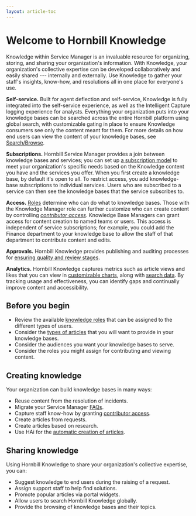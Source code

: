 ```yaml
---
layout: article-toc
---
```

# Welcome to Hornbill Knowledge
Knowledge within Service Manager is an invaluable resource for organizing, storing, and sharing your organization's information. With Knowledge, your organization's collective expertise can be developed collaboratively and easily shared --- internally and externally. Use Knowledge to gather your staff's insights, know-how, and resolutions all in one place for everyone's use.

**Self-service.** Built for agent deflection and self-service, Knowledge is fully integrated into the self-service experience, as well as the Intelligent Capture logging experience for analysts. Everything your organization puts into your knowledge bases can be searched across the entire Hornbill platform using global search, with customizable gating in place to ensure Knowledge consumers see only the content meant for them. For more details on how end users can view the content of your knowledge bases, see [Search/Browse](/servicemanager-user-guide/knowledge/search-and-browse).

**Subscriptions.** Hornbill Service Manager provides a join between knowledge bases and services; you can set up [a subscription model](/servicemanager-user-guide/knowledge/knowledge-bases/subscriptions) to meet your organization's specific needs based on the Knowledge content you have and the services you offer. When you first create a knowledge base, by default it's open to all. To restrict access, you add knowledge-base subscriptions to individual services. Users who are subscribed to a service can then see the knowledge bases that the service subscribes to.

**Access.** [Roles](/servicemanager-config/setup/service-manager-roles#knowledge-roles) determine who can do what to knowledge bases. Those with the Knowledge Manager role can further customize who can create content by controlling [*contributor access*](/servicemanager-user-guide/knowledge/knowledge-bases/contributor-access). Knowledge Base Managers can grant access for content creation to named teams or users. This access is independent of service subscriptions; for example, you could add the Finance department to your knowledge base to allow the staff of that department to contribute content and edits.

**Approvals.** Hornbill Knowledge provides publishing and auditing processes for [ensuring quality and review stages](/servicemanager-user-guide/knowledge/knowledge-bases/activity-and-audit).

**Analytics.** Hornbill Knowledge captures metrics such as article views and likes that you can view in [customizable charts](/servicemanager-user-guide/knowledge/dashboard), along with [search data](/servicemanager-user-guide/knowledge/search-data). By tracking usage and effectiveness, you can identify gaps and continually improve content and accessibility.

## Before you begin
* Review the available [knowledge roles](/servicemanager-config/setup/service-manager-roles#knowledge-roles) that can be assigned to the different types of users.
* Consider the [types of articles](/servicemanager-config/knowledge/article-types) that you will want to provide in your knowledge bases.
* Consider the audiences you want your knowledge bases to serve.
* Consider the roles you might assign for contributing and viewing content.

## Creating knowledge
Your organization can build knowledge bases in many ways:

* Reuse content from the resolution of incidents.
* Migrate your Service Manager [FAQs](/servicemanager-user-guide/knowledge/knowledge-bases/articles/faq-to-article-transition).
* Capture staff know-how by granting [contributor access](/servicemanager-user-guide/knowledge/knowledge-bases/contributor-access).
* Create articles from requests.
* Create articles based on research.
* Use HAi for the [automatic creation of articles](/servicemanager-user-guide/hai/knowledge-generator).

## Sharing knowledge
Using Hornbill Knowledge to share your organization's collective expertise, you can:
* Suggest knowledge to end users during the raising of a request.
* Assign support staff to help find solutions.
* Promote popular articles via portal widgets.
* Allow users to search Hornbill Knowledge globally.
* Provide the browsing of knowledge bases and their topics.
